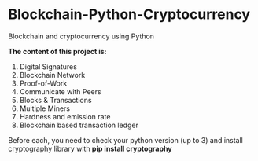# Blockchain-Python-Cryptocurrency
Blockchain and cryptocurrency using Python

<b>The content of this project is: </b>
  1. Digital Signatures
  2. Blockchain Network
  3. Proof-of-Work
  4. Communicate with Peers
  5. Blocks & Transactions
  6. Multiple Miners
  7. Hardness and emission rate
  8. Blockchain based transaction ledger
 
 Before each, you need to check your python version (up to 3) and install cryptography library with <b>pip install cryptography</b>
